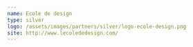 ```yaml
---
name: Ecole de design
type: silver
logo: /assets/images/partners/silver/logo-ecole-design.png
site: http://www.lecolededesign.com/
---
```

